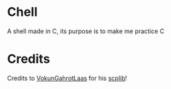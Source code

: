 # Chell
A shell made in C, its purpose is to make me practice C

# Credits
Credits to [VokunGahrotLaas](https://github.com/VokunGahrotLaas) for his [scplib](https://github.com/VokunGahrotLaas/scplib)!
